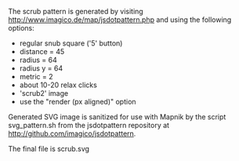 The scrub pattern is generated by visiting http://www.imagico.de/map/jsdotpattern.php and using the following options:

- regular snub square ('5' button)
- distance = 45
- radius = 64
- radius y = 64
- metric = 2
- about 10-20 relax clicks
- 'scrub2' image
- use the "render (px aligned)" option 

Generated SVG image is sanitized for use with Mapnik by the script svg_pattern.sh from the jsdotpattern repository at http://github.com/imagico/jsdotpattern.

The final file is scrub.svg
